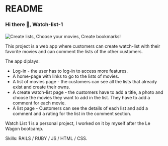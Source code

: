 # README

### Hi there 👋, Watch-list-1
#### 
![Create lists, Choose your movies, Create bookmarks!](https://images.unsplash.com/photo-1574267432553-4b4628081c31?crop=entropy&cs=tinysrgb&fm=jpg&ixlib=rb-1.2.1&q=80&raw_url=true&ixid=MnwxMjA3fDB8MHxwaG90by1wYWdlfHx8fGVufDB8fHx8&auto=format&fit=crop&w=1031)

This project is a web app where customers can create watch-list with their favorite movies and can comment the lists of the other customers.

The app diplays:

- Log-in - the user has to log-in to access more features.
- A home-page with links to go to the lists of movies.
- A list of movies page - the customers can see all the lists that already exist and create their owns.
- A create watch-list page - the customers have to add a title, a photo and choose the movies they want to add in the list. They have to add a comment for each movie.
- A list page - Customers can see the details of each list and add a comment and a rating for the list in the comment section.

Watch List 1 is a personal project, I worked on it by myself after the Le Wagon bootcamp.

Skills: RAILS / RUBY / JS / HTML / CSS.
